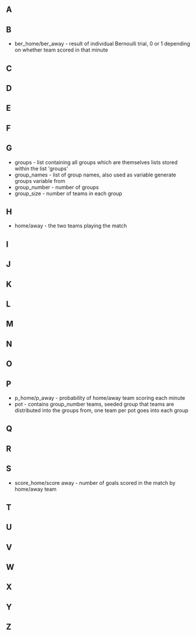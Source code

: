 ## A
## B
  - ber_home/ber_away - result of individual Bernoulli trial, 0 or 1 depending on whether team scored in that minute
## C
## D
## E
## F
## G
  - groups - list containing all groups which are themselves lists stored within the list 'groups'
  - group_names - list of group names, also used as variable generate groups variable from
  - group_number - number of groups
  - group_size - number of teams in each group
## H
  - home/away - the two teams playing the match
## I
## J
## K
## L
## M
## N
## O
## P
  - p_home/p_away - probability of home/away team scoring each minute
  - pot - contains group_number teams, seeded group that teams are distributed into the groups from, one team per pot goes into each group
## Q
## R
## S
  - score_home/score away - number of goals scored in the match by home/away team
## T
## U
## V
## W
## X
## Y
## Z
